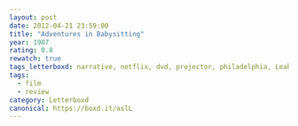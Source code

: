```yaml
---
layout: post 
date: 2012-04-21 23:59:00
title: "Adventures in Babysitting"
year: 1987
rating: 0.8
rewatch: true
tags_letterboxd: narrative, netflix, dvd, projector, philadelphia, Leah
tags:
  - film
  - review
category: Letterboxd
canonical: https://boxd.it/aslL
---
```

